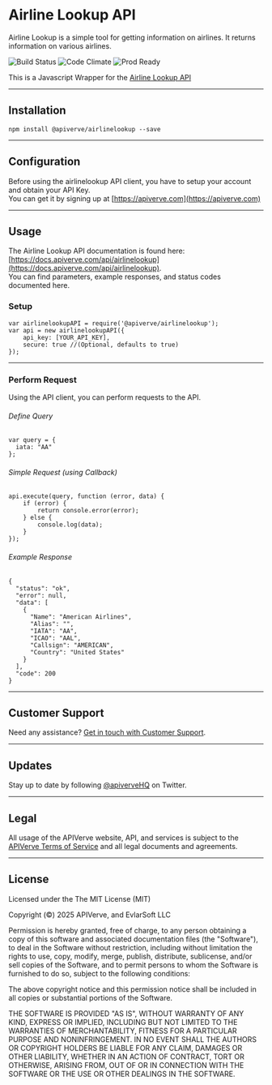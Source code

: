 Airline Lookup API
============

Airline Lookup is a simple tool for getting information on airlines. It returns information on various airlines.

![Build Status](https://img.shields.io/badge/build-passing-green)
![Code Climate](https://img.shields.io/badge/maintainability-B-purple)
![Prod Ready](https://img.shields.io/badge/production-ready-blue)

This is a Javascript Wrapper for the [Airline Lookup API](https://apiverve.com/marketplace/api/airlinelookup)

---

## Installation
	npm install @apiverve/airlinelookup --save

---

## Configuration

Before using the airlinelookup API client, you have to setup your account and obtain your API Key.  
You can get it by signing up at [https://apiverve.com](https://apiverve.com)

---

## Usage

The Airline Lookup API documentation is found here: [https://docs.apiverve.com/api/airlinelookup](https://docs.apiverve.com/api/airlinelookup).  
You can find parameters, example responses, and status codes documented here.

### Setup

```
var airlinelookupAPI = require('@apiverve/airlinelookup');
var api = new airlinelookupAPI({
    api_key: [YOUR_API_KEY],
    secure: true //(Optional, defaults to true)
});
```

---


### Perform Request
Using the API client, you can perform requests to the API.

###### Define Query

```
var query = {
  iata: "AA"
};
```

###### Simple Request (using Callback)

```
api.execute(query, function (error, data) {
    if (error) {
        return console.error(error);
    } else {
        console.log(data);
    }
});
```

###### Example Response

```
{
  "status": "ok",
  "error": null,
  "data": [
    {
      "Name": "American Airlines",
      "Alias": "",
      "IATA": "AA",
      "ICAO": "AAL",
      "Callsign": "AMERICAN",
      "Country": "United States"
    }
  ],
  "code": 200
}
```

---

## Customer Support

Need any assistance? [Get in touch with Customer Support](https://apiverve.com/contact).

---

## Updates
Stay up to date by following [@apiverveHQ](https://twitter.com/apiverveHQ) on Twitter.

---

## Legal

All usage of the APIVerve website, API, and services is subject to the [APIVerve Terms of Service](https://apiverve.com/terms) and all legal documents and agreements.

---

## License
Licensed under the The MIT License (MIT)

Copyright (&copy;) 2025 APIVerve, and EvlarSoft LLC

Permission is hereby granted, free of charge, to any person obtaining a copy of this software and associated documentation files (the "Software"), to deal in the Software without restriction, including without limitation the rights to use, copy, modify, merge, publish, distribute, sublicense, and/or sell copies of the Software, and to permit persons to whom the Software is furnished to do so, subject to the following conditions:

The above copyright notice and this permission notice shall be included in all copies or substantial portions of the Software.

THE SOFTWARE IS PROVIDED "AS IS", WITHOUT WARRANTY OF ANY KIND, EXPRESS OR IMPLIED, INCLUDING BUT NOT LIMITED TO THE WARRANTIES OF MERCHANTABILITY, FITNESS FOR A PARTICULAR PURPOSE AND NONINFRINGEMENT. IN NO EVENT SHALL THE AUTHORS OR COPYRIGHT HOLDERS BE LIABLE FOR ANY CLAIM, DAMAGES OR OTHER LIABILITY, WHETHER IN AN ACTION OF CONTRACT, TORT OR OTHERWISE, ARISING FROM, OUT OF OR IN CONNECTION WITH THE SOFTWARE OR THE USE OR OTHER DEALINGS IN THE SOFTWARE.
